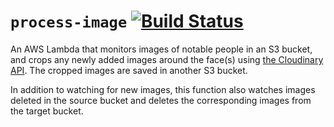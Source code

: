 # `process-image` [![Build Status](https://travis-ci.org/hollowverse/process-image.svg?branch=master)](https://travis-ci.org/hollowverse/process-image)

An AWS Lambda that monitors images of notable people in an S3 bucket, and crops any newly added images around the face(s) using [the Cloudinary API](https://cloudinary.com/documentation/solution_overview). The cropped images are saved in another S3 bucket.

In addition to watching for new images, this function also watches images deleted in the source bucket and deletes the corresponding images from the target bucket.
